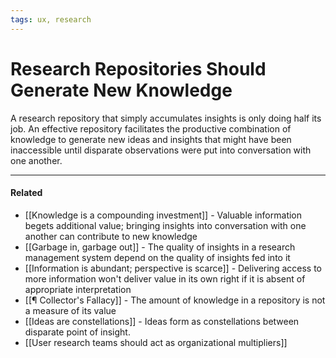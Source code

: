 ```yaml
---
tags: ux, research
---
```


# Research Repositories Should Generate New Knowledge

A research repository that simply accumulates insights is only doing half its
job. An effective repository facilitates the productive combination of knowledge
to generate new ideas and insights that might have been inaccessible until
disparate observations were put into conversation with one another.

---

#### Related

- [[Knowledge is a compounding investment]] - Valuable information begets
  additional value; bringing insights into conversation with one another can
  contribute to new knowledge
- [[Garbage in, garbage out]] - The quality of insights in a research management
  system depend on the quality of insights fed into it
- [[Information is abundant; perspective is scarce]] - Delivering access to more
  information won't deliver value in its own right if it is absent of
  appropriate interpretation
- [[¶ Collector's Fallacy]] - The amount of knowledge in a repository is not a
  measure of its value
- [[Ideas are constellations]] - Ideas form as constellations between disparate
  point of insight.
- [[User research teams should act as organizational multipliers]]
